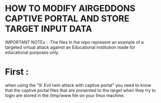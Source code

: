 # HOW TO MODIFY AIRGEDDONS CAPTIVE PORTAL AND STORE TARGET INPUT DATA
IMPORTANT NOTEs :
-The files in the repo represent an example of a targeted virtual attack against an Educational institution made for educational purposes only.

# First :
when using the "9: Evil twin attack with captive portal" you need to know that the captive portal files that are presented to the target when they try to login are stored in the /tmp/www file on your linux machine.

